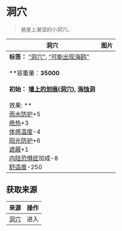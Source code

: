 # 洞穴  
> 悬崖上潮湿的小洞穴。  
  
  洞穴  |   图片   
 ----  |  ----:   
 **标签：**	[“洞穴”](tag_Cave.md), [“可能出现海鸥”](tag_Coastal.md)<br><br>**容重量：**35000<br><br>**初始：**	[墙上的划痕(洞穴)](WallScratchings.md), [海蚀洞](CaveSea.md)<br><br>** 效果: **<br>[雨水防护](RainProtection.md)+5<br>[绝热](InsulationHeat.md)+3<br>[体感温度](TemperaturePerceived.md)-4<br>[阳光防护](SunProtection.md)+6<br>[遮蔽](Sheltered.md)+1<br>[内陆恐惧症](LandSickness.md)加成-8<br>[舒适度](Comfort.md)-250  |     
  
## 获取来源  
来源  |  操作  
----  |  ----  
[洞穴](CaveSeaEntrance.md)  |  进入  
